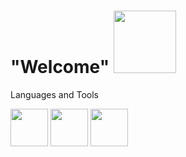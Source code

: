  # "Welcome" <img src="https://media4.giphy.com/media/65ATXZgKw9tKnJua1B/giphy.gif?cid=790b761117698cbe22d9817f75a804003a144b464dc45202&rid=giphy.gif&ct=g" width="100px">




Languages and Tools

<div width="300px" height="300px" background"red"></div>
<code><img height="60" src="https://cdn.pixabay.com/photo/2015/04/23/17/41/javascript-736400_960_720.png"></code>
<code><img height="60" src="https://cdn-icons-png.flaticon.com/512/174/174854.png"></code>
<code><img height="60"src="https://cdn.pixabay.com/photo/2017/08/05/11/16/logo-2582747_1280.png"></code>

